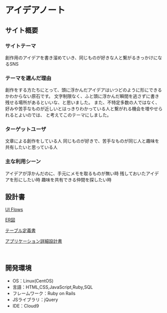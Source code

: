 # アイデアノート

## サイト概要
### サイトテーマ
創作用のアイデアを書き溜めていき、同じものが好きな人と繋がるきっかけになるSNS
​
### テーマを選んだ理由
創作をする方たちにとって、頭に浮かんだアイデアはいつどのように形にできるかわからない原石です。
文字制限なく、ふと頭に浮かんだ瞬間を逃さずに書き残せる場所があるといいな、と思いました。
また、不特定多数の人ではなく、
好みや苦手なものが近しいとはっきりわかっている人と繋がれる機会を増やせられるとよいのでは、
と考えてこのテーマにしました。

### ターゲットユーザ
文章による創作をしている人
同じものが好きで、苦手なものが同じ人と趣味を共有したいと思っている人
​
### 主な利用シーン
アイデアが浮かんだのに、手元にメモを取るものが無い時
残しておいたアイデアを形にしたい時
趣味を共有できる仲間を探したい時
​
## 設計書
[UI Flows](https://drive.google.com/file/d/1PBBoXaheNsmvufJc_2JK4U1xr-xXeqGn/view?usp=drive_link)

[ER図](https://drive.google.com/file/d/1mi_irCm20bYeTEvroFd-U7Zm0G7s8H6b/view?usp=drive_link)

[テーブル定義書](https://docs.google.com/spreadsheets/d/1qBNduDrGIPX8orZFtSfQCwlM20jkY0Cy93Qb-18gcAI/edit?usp=drive_link)

[アプリケーション詳細設計書](https://docs.google.com/spreadsheets/d/1K9qI-DrcGoOMGIfyx0YEbwdoiYeYU_QL1kv0po7O7G8/edit?usp=drive_link)

​
## 開発環境
- OS：Linux(CentOS)
- 言語：HTML,CSS,JavaScript,Ruby,SQL
- フレームワーク：Ruby on Rails
- JSライブラリ：jQuery
- IDE：Cloud9
